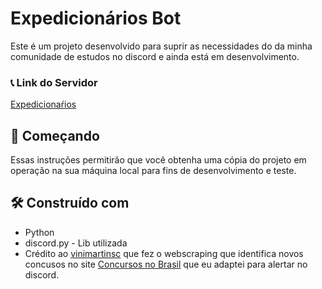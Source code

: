 # Expedicionários Bot

Este é um projeto desenvolvido para suprir as necessidades do da minha comunidade de estudos no discord e ainda está em desenvolvimento.
### 📞 Link do Servidor
[Expedicionaŕios]()

## 🚀 Começando
Essas instruções permitirão que você obtenha uma cópia do projeto em operação na sua máquina local para fins de desenvolvimento e teste.


## 🛠️ Construído com
* Python
* discord.py - Lib utilizada
* Crédito ao [vinimartinsc](https://github.com/Vinimartinsc) que fez o webscraping que identifica novos concusos no site [Concursos no Brasil](https://concursosnobrasil.com/) que eu adaptei para alertar no discord.
